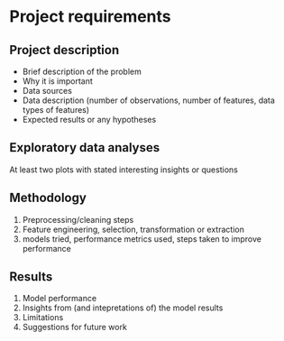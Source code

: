 # Project requirements

## Project description
* Brief description of the problem
* Why it is important
* Data sources
* Data description (number of observations, number of features, data types of features)
* Expected results or any hypotheses

## Exploratory data analyses
At least two plots with stated interesting insights or questions


## Methodology
1. Preprocessing/cleaning steps
2. Feature engineering, selection, transformation or extraction
3. models tried, performance metrics used, steps taken to improve performance


## Results
1. Model performance
2. Insights from (and intepretations of) the model results
3. Limitations
4. Suggestions for future work
